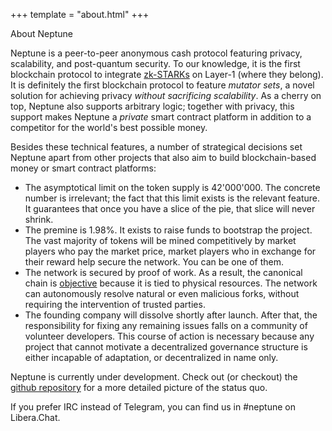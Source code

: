 +++
template = "about.html"
+++

<p class="title is-size-1">About Neptune</p>

Neptune is a peer-to-peer anonymous cash protocol featuring privacy, scalability, and post-quantum security. To our knowledge, it is the first blockchain protocol to integrate [zk-STARKs](https://triton-vm.org/) on Layer-1 (where they belong). It is definitely the first blockchain protocol to feature *mutator sets*, a novel solution for achieving privacy *without sacrificing scalability*. As a cherry on top, Neptune also supports arbitrary logic; together with privacy, this support makes Neptune a *private* smart contract platform in addition to a competitor for the world's best possible money.

Besides these technical features, a number of strategical decisions set Neptune apart from other projects that also aim to build blockchain-based money or smart contract platforms:

 - The asymptotical limit on the token supply is 42'000'000. The concrete number is irrelevant; the fact that this limit exists is the relevant feature. It guarantees that once you have a slice of the pie, that slice will never shrink.
 - The premine is 1.98%. It exists to raise funds to bootstrap the project. The vast majority of tokens will be mined competitively by market players who pay the market price, market players who in exchange for their reward help secure the network. You can be one of them.
 - The network is secured by proof of work. As a result, the canonical chain is [objective](../blog/proof-of-stake-is-not-objective/) because it is tied to physical resources. The network can autonomously resolve natural or even malicious forks, without requiring the intervention of trusted parties.
 - The founding company will dissolve shortly after launch. After that, the responsibility for fixing any remaining issues falls on a community of volunteer developers. This course of action is necessary because any project that cannot motivate a decentralized governance structure is either incapable of adaptation, or decentralized in name only.

Neptune is currently under development. Check out (or checkout) the [github repository](https://github.com/Neptune-Crypto/neptune-core/) for a more detailed picture of the status quo.

If you prefer IRC instead of Telegram, you can find us in #neptune on Libera.Chat.
